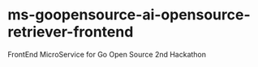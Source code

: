 # ms-goopensource-ai-opensource-retriever-frontend
FrontEnd MicroService for Go Open Source 2nd Hackathon
